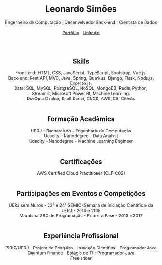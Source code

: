 <header align="center" style="text-align: center;">
    <h1 align="center">Leonardo Simões</h1>
    <div align="center">Engenheiro de Computação | Desenvolvedor Back-end | Cientista de Dados</div>
    <br/>    
    <div align="center">
        <a href="https://leonardosimoes.streamlit.app/">Portfólio</a>
        |
        <a href="https://www.linkedin.com/in/leoqsimoes/">LinkedIn</a>
    </div>
    <br/>
</header>
<main>
    <section align="center">
        <h2 align="center">Skills</h2>
        <div align="center">Front-end: HTML, CSS, JavaScript, TypeScript, Bootstrap, Vue.js.</div>
        <div align="center">Back-end: Rest API, MVC, Java, Spring, Quarkus, Django, Flask, Node.js, Express.js.</div>
        <div align="center">Data: SQL, MySQL, PostgreSQL, NoSQL, MongoDB, Redis, Python, Streamlit, Microsoft Power BI, Machine Learning.</div>
        <div align="center">DevOps: Docker, Shell Script, CI/CD, AWS, Git, Github.</div>
    </section>
    <br/>
    <section align="center">
        <h2 align="center">Formação Acadêmica</h2>
        <div align="center">UERJ - Bacharelado - Engenharia de Computação</div>
        <div align="center">Udacity - Nanodegree - Data Analyst</div>
        <div align="center">Udacity - Nanodegree - Machine Learning Engineer</div>
    </section>
    <br/>
    <section align="center">
        <h2 align="center">Certificações</h2>
        <div align="center">AWS Certified Cloud Practitioner (CLF-C02)</div>
    </section>
    <br/>
    <section align="center">
        <h2 align="center">Participações em Eventos e Competições</h2>
        <div align="center">
            UERJ sem Muros - 
            23ª e 24ª SEMIC (Semana de Iniciação Científica) da UERJ - 
            2014 e 2015
        </div>
        <div align="center">Maratona SBC de Programação - Primeira Fase - 2015 e 2017</div>
    </section>
    <br/>
    <section align="center">
        <h2 align="center">Experiência Profissional</h2>
        <div align="center">PIBIC/UERJ - Projeto de Pesquisa - Iniciação Científica - Programador Java</div>
        <div align="center">Quantum Finance - Estágio de TI - Programador Java</div>
        <div align="center">Freelancer</div>
    </section>
</main>